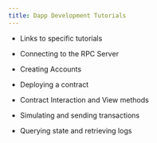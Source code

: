 ```yaml
---
title: Dapp Development Tutorials
---
```


- Links to specific tutorials

- Connecting to the RPC Server
- Creating Accounts
- Deploying a contract
- Contract Interaction and View methods
- Simulating and sending transactions
- Querying state and retrieving logs
